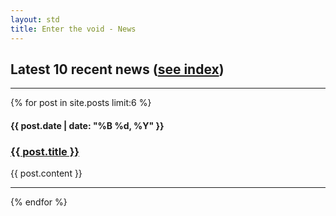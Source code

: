 ```yaml
---
layout: std
title: Enter the void - News
---
```


<div>
 <h2>Latest 10 recent news (<a href="{{ site.url }}/news/archive.html">see index</a>)</h2>
 <hr>
 {% for post in site.posts limit:6 %}
 <h4>{{ post.date | date: "%B %d, %Y" }}</h4>
 <h3><a href="{{ post.url }}">{{ post.title }}</a></h3>
 {{ post.content }}
 <hr>
 {% endfor %}
</div>

